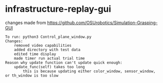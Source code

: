 # infrastructure-replay-gui 
changes made from https://github.com/OSUrobotics/Simulation-Grasping-GUI 
	
	To run: python3 Control_plane_window.py
	Changes:
		removed video capabilities
		added directory with test data
		edited time display
		made timer run actual trial time
	Reason why update function can't update quick enough:
		update_func(self) takes too long
			this is because updating either color_window, sensor_window, or th_window is too slow
